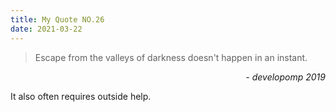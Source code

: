 ```yaml
---
title: My Quote NO.26
date: 2021-03-22
---
```


> Escape from the valleys of darkness doesn't happen in an instant.

<div style="text-align: right"> <i>- developomp 2019</i> </div>

It also often requires outside help.
